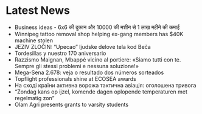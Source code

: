 # Latest News
-  Business ideas - 6x6 की दुकान और 10000 की मशीन से 1 लाख महीने की कमाई
-  Winnipeg tattoo removal shop helping ex-gang members has $40K machine stolen
-  JEZIV ZLOČIN: “Upecao” ljudske delove tela kod Beča
-  Tordesillas y nuestro 170 aniversario
-  Razzismo Maignan, Mbappé vicino al portiere: «Siamo tutti con te. Sempre gli stessi problemi e nessuna soluzione!»
-  Mega-Sena 2.678: veja o resultado dos números sorteados
-  Topflight professionals shine at ECOSEA awards
-  На сході країни активна ворожа тактична авіація: оголошена тривога
-  “Zondag kans op ijzel, komende dagen oplopende temperaturen met regelmatig zon”
-  Olam Agri presents grants to varsity students
